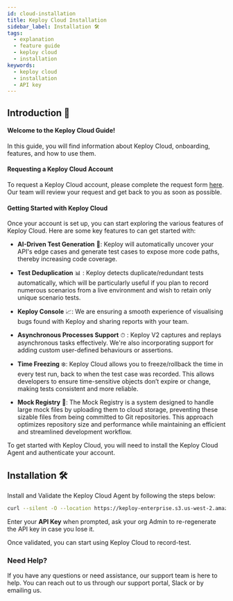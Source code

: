 ```yaml
---
id: cloud-installation
title: Keploy Cloud Installation
sidebar_label: Installation 🛠️
tags:
  - explanation
  - feature guide
  - keploy cloud
  - installation
keywords:
  - keploy cloud
  - installation
  - API key
---
```


## Introduction 📘

#### Welcome to the Keploy Cloud Guide!

In this guide, you will find information about Keploy Cloud, onboarding, features, and how to use them.

#### Requesting a Keploy Cloud Account

To request a Keploy Cloud account, please complete the request form [here](https://forms.gle/jGBbyRyh9H7AKXZX6). Our team will review your request and get back to you as soon as possible.

#### Getting Started with Keploy Cloud

Once your account is set up, you can start exploring the various features of Keploy Cloud. Here are some key features to can get started with:

- **AI-Driven Test Generation** 🧠: Keploy will automatically uncover your API's edge cases and generate test cases to expose more code paths, thereby increasing code coverage.

- **Test Deduplication** 📊 : Keploy detects duplicate/redundant tests automatically, which will be particularly useful if you plan to record numerous scenarios from a live environment and wish to retain only unique scenario tests.

- **Keploy Console** 📈: We are ensuring a smooth experience of visualising bugs found with Keploy and sharing reports with your team.

- **Asynchronous Processes Support** ⏱ : Keploy V2 captures and replays asynchronous tasks effectively. We're also incorporating support for adding custom user-defined behaviours or assertions.

- **Time Freezing** ❄️: Keploy Cloud allows you to freeze/rollback the time in every test run, back to when the test case was recorded. This allows developers to ensure time-sensitive objects don’t expire or change, making tests consistent and more reliable.

- **Mock Registry** 📂: The Mock Registry is a system designed to handle large mock files by uploading them to cloud storage, preventing these sizable files from being committed to Git repositories. This approach optimizes repository size and performance while maintaining an efficient and streamlined development workflow.

To get started with Keploy Cloud, you will need to install the Keploy Cloud Agent and authenticate your account.

## Installation 🛠️

Install and Validate the Keploy Cloud Agent by following the steps below:

```bash
curl --silent -O --location https://keploy-enterprise.s3.us-west-2.amazonaws.com/releases/latest/assets/keploy-enterprise.sh && source keploy-enterprise.sh
```

Enter your **API Key** when prompted, ask your org Admin to re-regenerate the API key in case you lose it.

Once validated, you can start using Keploy Cloud to record-test.

### Need Help?

If you have any questions or need assistance, our support team is here to help. You can reach out to us through our support portal, Slack or by emailing us.
